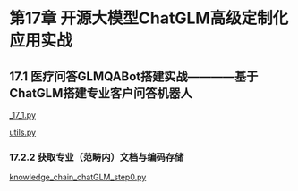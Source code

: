 # 第17章 开源大模型ChatGLM高级定制化应用实战

## 17.1 医疗问答GLMQABot搭建实战————基于ChatGLM搭建专业客户问答机器人

[_17_1.py](../src/chapter17/_17_1.py)

[utils.py](../src/chapter17/utils.py)

### 17.2.2 获取专业（范畴内）文档与编码存储

[knowledge_chain_chatGLM_step0.py](../src/chapter17/knowledge_chain_chatGLM_step0.py)